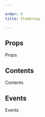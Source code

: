 ```yaml
---

order: 0
title: ItemGroup

---
```

 
## Props
 
Props
 
## Contents
 
Contents
 
## Events
 
Events
 

